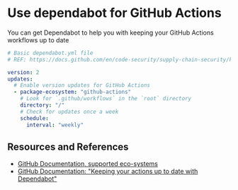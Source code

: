 # Use dependabot for GitHub Actions

You can get Dependabot to help you with keeping your GitHub Actions workflows up to date

```yaml
# Basic dependabot.yml file 
# REF: https://docs.github.com/en/code-security/supply-chain-security/keeping-your-actions-up-to-date-with-dependabot

version: 2
updates:
  # Enable version updates for GitHub Actions
  - package-ecosystem: "github-actions"
    # Look for `.github/workflows` in the `root` directory
    directory: "/"
    # Check for updates once a week
    schedule:
      interval: "weekly"
```

## Resources and References

- [GitHub Documentation, supported eco-systems](https://docs.github.com/en/code-security/supply-chain-security/keeping-your-dependencies-updated-automatically/configuration-options-for-dependency-updates#package-ecosystem)
- [GitHub Documentation: "Keeping your actions up to date with Dependabot"](https://docs.github.com/en/code-security/supply-chain-security/keeping-your-actions-up-to-date-with-dependabot)
